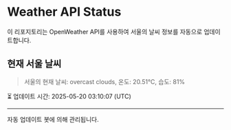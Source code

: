
# Weather API Status

이 리포지토리는 OpenWeather API를 사용하여 서울의 날씨 정보를 자동으로 업데이트합니다.

## 현재 서울 날씨
> 서울의 현재 날씨: overcast clouds, 온도: 20.51°C, 습도: 81%

⏳ 업데이트 시간: 2025-05-20 03:10:07 (UTC)

---
자동 업데이트 봇에 의해 관리됩니다.
